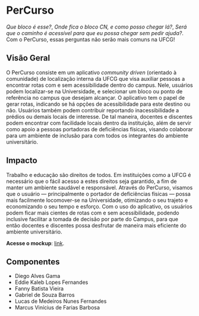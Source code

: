 # PerCurso

*Que bloco é esse?*, *Onde fica o bloco CN, e como posso chegar lá?*, *Será que o caminho é acessível para que eu possa chegar sem pedir ajuda?*. Com o PerCurso, essas perguntas não serão mais comuns na UFCG!

## Visão Geral

O PerCurso consiste em um aplicativo *community driven* (orientado à comunidade) de localização interna da UFCG que visa auxiliar pessoas a encontrar rotas com e sem acessibilidade dentro do campus. Nele, usuários podem localizar-se na Universidade, e selecionar um bloco ou ponto de referência no campus que desejam alcançar. O aplicativo tem o papel de gerar rotas, indicando se há opções de acessibilidade para este destino ou não. Usuários também podem contribuir reportando inacessibilidade a prédios ou demais locais de interesse. De tal maneira, docentes e discentes podem encontrar com facilidade locais dentro da instituição, além de servir como apoio a pessoas portadoras de deficiências físicas, visando colaborar para um ambiente de inclusão para com todos os integrantes do ambiente universitário.

## Impacto

Trabalho e educação são direitos de todos. Em instituições como a UFCG é necessário que o fácil acesso a estes direitos seja garantido, a fim de manter um ambiente saudável e responsável. Através do PerCurso, visamos que o usuário — principalmente o portador de deficiências físicas — possa mais facilmente locomover-se na Universidade, otimizando o seu trajeto e economizando o seu tempo e esforço. Com o uso do aplicativo, os usuários podem ficar mais cientes de rotas com e sem acessibilidade, podendo inclusive facilitar a tomada de decisão por parte do Campus, para que então docentes e discentes possa desfrutar de maneira mais eficiente do ambiente universitário.

**Acesse o mockup**: [link](https://marvelapp.com/5844aa6/screen/63859709).

## Componentes

- Diego Alves Gama
- Eddie Kaleb Lopes Fernandes
- Fanny Batista Vieira
- Gabriel de Souza Barros
- Lucas de Medeiros Nunes Fernandes
- Marcus Vinícius de Farias Barbosa

